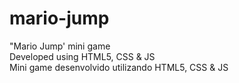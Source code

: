 # mario-jump
 "Mario Jump' mini game <br>
 Developed using HTML5, CSS & JS <br>
 Mini game desenvolvido utilizando HTML5, CSS & JS
